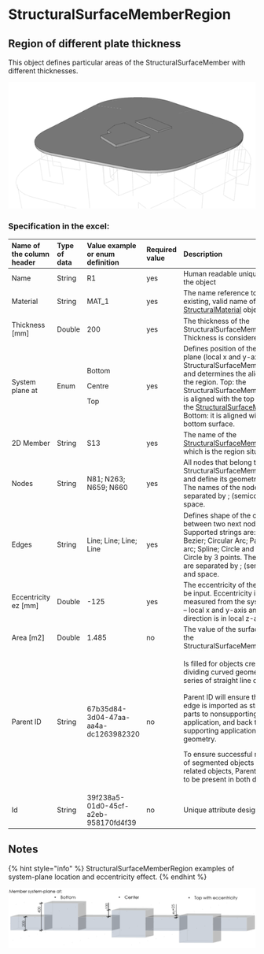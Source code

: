# StructuralSurfaceMemberRegion

## Region of different plate thickness

This object defines particular areas of the StructuralSurfaceMember with different thicknesses.

![](../.gitbook/assets/16_structuralsurfacememberregion.png)

### Specification in the excel:

<table>
  <thead>
    <tr>
      <th style="text-align:left">Name of the column header</th>
      <th style="text-align:left">Type of data</th>
      <th style="text-align:left">Value example or enum definition</th>
      <th style="text-align:left">Required value</th>
      <th style="text-align:left">Description</th>
    </tr>
  </thead>
  <tbody>
    <tr>
      <td style="text-align:left">Name</td>
      <td style="text-align:left">String</td>
      <td style="text-align:left">R1</td>
      <td style="text-align:left">yes</td>
      <td style="text-align:left">Human readable unique name of the object</td>
    </tr>
    <tr>
      <td style="text-align:left">Material</td>
      <td style="text-align:left">String</td>
      <td style="text-align:left">MAT_1</td>
      <td style="text-align:left">yes</td>
      <td style="text-align:left">The name reference to the existing, valid name of the <a href="https://saf.guide/Content/A_Objects/3_StructuralMaterial.htm">StructuralMaterial</a> object.</td>
    </tr>
    <tr>
      <td style="text-align:left">Thickness [mm]</td>
      <td style="text-align:left">Double</td>
      <td style="text-align:left">200</td>
      <td style="text-align:left">yes</td>
      <td style="text-align:left">The thickness of the StructuralSurfaceMemberRegion Thickness is considered
        in total.</td>
    </tr>
    <tr>
      <td style="text-align:left">System plane at</td>
      <td style="text-align:left">Enum</td>
      <td style="text-align:left">
        <p>Bottom</p>
        <p>Centre</p>
        <p>Top</p>
      </td>
      <td style="text-align:left">yes</td>
      <td style="text-align:left">Defines position of the system plane (local x and y-axis) of the StructuralSurfaceMemberRegion
        and determines the alignment of the region. Top: the StructuralSurfaceMemberRegion
        is aligned with the top surface of the <a href="https://saf.guide/Content/A_Objects/8_StructuralSurfaceMember.htm">StructuralSurfaceMember</a>,
        Bottom: it is aligned with the bottom surface.</td>
    </tr>
    <tr>
      <td style="text-align:left">2D Member</td>
      <td style="text-align:left">String</td>
      <td style="text-align:left">S13</td>
      <td style="text-align:left">yes</td>
      <td style="text-align:left">The name of the <a href="https://saf.guide/Content/A_Objects/8_StructuralSurfaceMember.htm">StructuralSurfaceMember</a> to
        which is the region situated.</td>
    </tr>
    <tr>
      <td style="text-align:left">Nodes</td>
      <td style="text-align:left">String</td>
      <td style="text-align:left">N81; N263; N659; N660</td>
      <td style="text-align:left">yes</td>
      <td style="text-align:left">All nodes that belong to StructuralSurfaceMemberRegion and define its
        geometric shape. The names of the nodes are separated by ; (semicolon)
        and space.</td>
    </tr>
    <tr>
      <td style="text-align:left">Edges</td>
      <td style="text-align:left">String</td>
      <td style="text-align:left">Line; Line; Line; Line</td>
      <td style="text-align:left">yes</td>
      <td style="text-align:left">Defines shape of the curve between two next nodes. Supported strings are:
        Line; Bezier; Circular Arc; Parabolic arc; Spline; Circle and Point; Circle
        by 3 points. The names are separated by ; (semicolon) and space.</td>
    </tr>
    <tr>
      <td style="text-align:left">Eccentricity ez [mm]</td>
      <td style="text-align:left">Double</td>
      <td style="text-align:left">-125</td>
      <td style="text-align:left">yes</td>
      <td style="text-align:left">The eccentricity of the slab may be input. Eccentricity is measured from
        the system plane &#x2013; local x and y-axis and the direction is in local
        z-axis.</td>
    </tr>
    <tr>
      <td style="text-align:left">Area [m2]</td>
      <td style="text-align:left">Double</td>
      <td style="text-align:left">1.485</td>
      <td style="text-align:left">no</td>
      <td style="text-align:left">The value of the surface area of the StructuralSurfaceMemberRegion</td>
    </tr>
    <tr>
      <td style="text-align:left">Parent ID</td>
      <td style="text-align:left">String</td>
      <td style="text-align:left">67b35d84-3d04-47aa-aa4a-dc1263982320</td>
      <td style="text-align:left">no</td>
      <td style="text-align:left">
        <p>Is filled for objects created be dividing curved geometry to series of
          straight line objects.
          <br />
          <br />Parent ID will ensure that curved edge is imported as straight parts to
          nonsupporting application, and back to original supporting application
          as curved geometry.</p>
        <p>To ensure successful round trip of segmented objects and their related
          objects, Parent ID needs to be present in both directions.</p>
      </td>
    </tr>
    <tr>
      <td style="text-align:left">Id</td>
      <td style="text-align:left">String</td>
      <td style="text-align:left">39f238a5-01d0-45cf-a2eb-958170fd4f39</td>
      <td style="text-align:left">no</td>
      <td style="text-align:left">Unique attribute designation</td>
    </tr>
  </tbody>
</table>

## Notes

{% hint style="info" %}
StructuralSurfaceMemberRegion examples of system-plane location and eccentricity effect.
{% endhint %}

![](../.gitbook/assets/16_structuralsurfacememberregion2.png)

